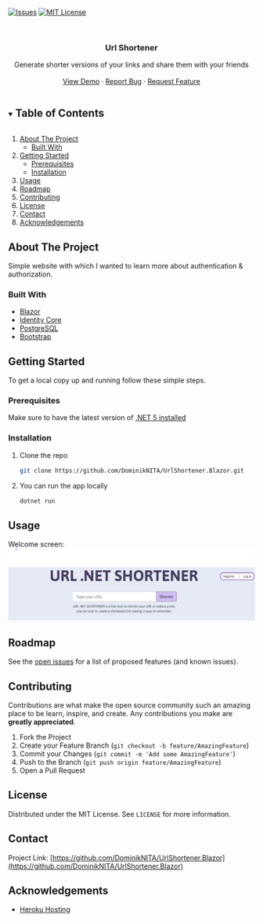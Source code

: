 <!-- PROJECT SHIELDS -->
<!--
*** I'm using markdown "reference style" links for readability.
*** Reference links are enclosed in brackets [ ] instead of parentheses ( ).
*** See the bottom of this document for the declaration of the reference variables
*** for contributors-url, forks-url, etc. This is an optional, concise syntax you may use.
*** https://www.markdownguide.org/basic-syntax/#reference-style-links

[![Contributors][contributors-shield]][contributors-url]
[![Forks][forks-shield]][forks-url]
[![Stargazers][stars-shield]][stars-url]
[![LinkedIn][linkedin-shield]][linkedin-url]
-->
[![Issues][issues-shield]][issues-url]
[![MIT License][license-shield]][license-url]




<!-- PROJECT LOGO -->
<br />
<p align="center">

  <h3 align="center">Url Shortener</h3>

  <p align="center">
    Generate shorter versions of your links and share them with your friends
    <br />
    <br />
    <a href="https://short-blazor.herokuapp.com/">View Demo</a>
    ·
    <a href="https://github.com/DominikNITA/UrlShortener.Blazor/issues">Report Bug</a>
    ·
    <a href="https://github.com/DominikNITA/UrlShortener.Blazor/issues">Request Feature</a>
  </p>
</p>



<!-- TABLE OF CONTENTS -->
<details open="open">
  <summary><h2 style="display: inline-block">Table of Contents</h2></summary>
  <ol>
    <li>
      <a href="#about-the-project">About The Project</a>
      <ul>
        <li><a href="#built-with">Built With</a></li>
      </ul>
    </li>
    <li>
      <a href="#getting-started">Getting Started</a>
      <ul>
        <li><a href="#prerequisites">Prerequisites</a></li>
        <li><a href="#installation">Installation</a></li>
      </ul>
    </li>
    <li><a href="#usage">Usage</a></li>
    <li><a href="#roadmap">Roadmap</a></li>
    <li><a href="#contributing">Contributing</a></li>
    <li><a href="#license">License</a></li>
    <li><a href="#contact">Contact</a></li>
    <li><a href="#acknowledgements">Acknowledgements</a></li>
  </ol>
</details>



<!-- ABOUT THE PROJECT -->
## About The Project


Simple website with which I wanted to learn more about authentication & authorization.


### Built With

* [Blazor](https://dotnet.microsoft.com/apps/aspnet/web-apps/blazor)
* [Identity Core](https://docs.microsoft.com/en-us/aspnet/core/security/authentication/identity)
* [PostgreSQL](https://www.postgresql.org/)
* [Bootstrap](https://getbootstrap.com/)



<!-- GETTING STARTED -->
## Getting Started

To get a local copy up and running follow these simple steps.

### Prerequisites

Make sure to have the latest version of [.NET 5 installed](https://dotnet.microsoft.com/download/dotnet/5.0)


### Installation

1. Clone the repo
   ```sh
   git clone https://github.com/DominikNITA/UrlShortener.Blazor.git
   ```
2. You can run the app locally
   ```sh
   dotnet run
   ```



<!-- USAGE EXAMPLES -->
## Usage

Welcome screen:
[![Product Name Screen Shot][product-screenshot]](https://example.com)



<!-- ROADMAP -->
## Roadmap

See the [open issues](https://github.com/DominikNITA/UrlShortener.Blazor/issues) for a list of proposed features (and known issues).



<!-- CONTRIBUTING -->
## Contributing

Contributions are what make the open source community such an amazing place to be learn, inspire, and create. Any contributions you make are **greatly appreciated**.

1. Fork the Project
2. Create your Feature Branch (`git checkout -b feature/AmazingFeature`)
3. Commit your Changes (`git commit -m 'Add some AmazingFeature'`)
4. Push to the Branch (`git push origin feature/AmazingFeature`)
5. Open a Pull Request



<!-- LICENSE -->
## License

Distributed under the MIT License. See `LICENSE` for more information.



<!-- CONTACT -->
## Contact

Project Link: [https://github.com/DominikNITA/UrlShortener.Blazor](https://github.com/DominikNITA/UrlShortener.Blazor)



<!-- ACKNOWLEDGEMENTS -->
## Acknowledgements

* [Heroku Hosting](https://dashboard.heroku.com/apps)





<!-- MARKDOWN LINKS & IMAGES -->
<!-- https://www.markdownguide.org/basic-syntax/#reference-style-links -->
[contributors-shield]: https://img.shields.io/github/contributors/DominikNITA/UrlShortener.Blazor.svg?style=for-the-badge
[contributors-url]: https://github.com/DominikNITA/UrlShortener.Blazor/graphs/contributors
[forks-shield]: https://img.shields.io/github/forks/DominikNITA/UrlShortener.Blazor.svg?style=for-the-badge
[forks-url]: https://github.com/DominikNITA/UrlShortener.Blazor/network/members
[stars-shield]: https://img.shields.io/github/stars/DominikNITA/UrlShortener.Blazor.svg?style=for-the-badge
[stars-url]: https://github.com/DominikNITA/UrlShortener.Blazor/stargazers
[issues-shield]: https://img.shields.io/github/issues/DominikNITA/UrlShortener.Blazor.svg?style=for-the-badge
[issues-url]: https://github.com/DominikNITA/UrlShortener.Blazor/issues
[license-shield]: https://img.shields.io/github/license/DominikNITA/UrlShortener.Blazor.svg?style=for-the-badge
[license-url]: https://github.com/DominikNITA/UrlShortener.Blazor/blob/master/LICENSE.txt
[linkedin-shield]: https://img.shields.io/badge/-LinkedIn-black.svg?style=for-the-badge&logo=linkedin&colorB=555
[linkedin-url]: https://linkedin.com/in/DominikNITA
[product-screenshot]: images/screenshot.png

